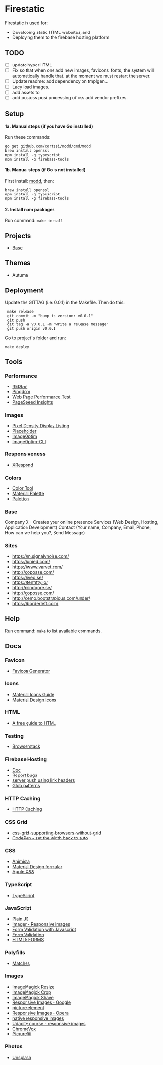# Firestatic
Firestatic is used for:
* Developing static HTML websites, and
* Deploying them to the firebase hosting platform

## TODO
 * [ ] update hyperHTML
 * [ ] Fix so that when one add new images, favicons, fonts, the system
       will automatically handle that. at the moment we must restart the server.
 * [ ] Update readme: add dependency on tmplgen...
 * [ ] Lacy load images.
 * [ ] add assets to
 * [ ] add postcss post processing of css add vendor prefixes.

## Setup

#### 1a. Manual steps (if you have Go installed)

Run these commands:
```
go get github.com/cortesi/modd/cmd/modd
brew install openssl
npm install -g typescript
npm install -g firebase-tools
```

#### 1b. Manual steps (if Go is not installed)

First install: [modd](https://github.com/cortesi/modd/releases), then:
```
brew install openssl
npm install -g typescript
npm install -g firebase-tools
```


#### 2. Install npm packages

Run command: `make install`


## Projects
* [Base](https://firestatic-base.firebaseapp.com/)


## Themes
* Autumn


## Deployment

Update the GITTAG (i.e: 0.0.1) in the Makefile. Then do this:

```
 make release
 git commit -m "bump to version: v0.0.1"
 git push
 git tag -a v0.0.1 -m "write a release message"
 git push origin v0.0.1
```

Go to project's folder and run:

```
make deploy
```

## Tools

### Performance
* [REDbot](https://redbot.org/?uri=https%3A%2F%2Ffirestatic-base.firebaseapp.com%2F)
* [Pingdom](https://tools.pingdom.com/)
* [Web Page Performance Test](https://www.webpagetest.org)
* [PageSpeed Insights](https://developers.google.com/speed/pagespeed/insights/)

### Images
* [Pixel Density Display Listing](https://pixensity.com/)
* [Placeholder](https://placeholder.com/)
* [ImageOptim](https://imageoptim.com/mac)
* [ImageOptim-CLI](https://jamiemason.github.io/ImageOptim-CLI/)

### Responsiveness
* [XRespond](http://app.xrespond.com/)

### Colors
* [Color Tool](https://material.io/color/#!/?view.left=0&view.right=0)
* [Material Palette](https://www.materialpalette.com/)
* [Paletton](http://paletton.com/#uid=1000u0kllllaFw0g0qFqFg0w0aF)

### Base
Company X - Creates your online presence
Services (Web Design, Hosting, Application Development)
Contact (Your name, Company, Email, Phone, How can we help you?, Send Message)

### Sites
* https://m.signalvnoise.com/
* https://unied.com/
* https://www.varvet.com/
* http://goposse.com/
* https://iveo.se/
* https://tenfifty.io/
* http://mindqore.se/
* http://goposse.com/
* http://demo.bootstrapious.com/under/
* https://borderleft.com/

## Help
Run command: `make` to list available commands.

## Docs

### Favicon
* [Favicon Generator](https://realfavicongenerator.net/)

### Icons
* [Material Icons Guide](http://google.github.io/material-design-icons/)
* [Material Design Icons](https://material.io/icons/)

### HTML
* [A free guide to HTML](http://htmlreference.io/)

### Testing
* [Browserstack](https://www.browserstack.com/)

### Firebase Hosting
* [Doc](https://firebase.google.com/docs/hosting/)
* [Report bugs](https://firebase.google.com/support/contact/bugs-features/)
* [server push using link headers](https://firebase.googleblog.com/2016/09/http2-comes-to-firebase-hosting.html)
* [Glob patterns](http://mywiki.wooledge.org/glob)

### HTTP Caching
* [HTTP Caching](https://developers.google.com/web/fundamentals/performance/optimizing-content-efficiency/http-caching)


### CSS Grid
* [css-grid-supporting-browsers-without-grid](https://www.smashingmagazine.com/2017/11/css-grid-supporting-browsers-without-grid)
* [CodePen - set the width back to auto](https://codepen.io/rachelandrew/pen/vWmeOE/)

### CSS
* [Animista](http://animista.net/)
* [Material Design formular](https://codepen.io/unders/pen/QqNPrO?editors=1100)
* [Apple CSS](http://www.cssstats.com/stats?url=http%3A%2F%2Fapple.com&name=Apple)

### TypeScript
* [TypeScript](https://www.typescriptlang.org/)

### JavaScript
* [Plain JS](https://plainjs.com/javascript/)
* [Imager - Responsive images](https://github.com/BBC-News/Imager.js/)
* [Form Validation with Javascript](https://medium.com/the-ui-files/form-validation-with-javascript-4fcf4dd32846)
* [Form Validation](https://developer.mozilla.org/en-US/docs/Learn/HTML/Forms/Form_validation)
* [HTML5 FORMS](https://daverupert.com/2017/11/happier-html5-forms/)

### Polyfills
* [Matches](https://developer.mozilla.org/en-US/docs/Web/API/Element/matches)

### Images
* [ImageMagick Resize](http://www.imagemagick.org/Usage/resize/)
* [ImageMagick Crop](http://www.imagemagick.org/Usage/crop/#crop)
* [ImageMagick Shave](http://www.imagemagick.org/Usage/crop/#shave)
* [Responsive Images - Google](https://developers.google.com/web/fundamentals/design-and-ux/responsive/images)
* [picture element](https://www.html5rocks.com/en/tutorials/responsive/picture-element/)
* [Responsive Images - Opera](https://dev.opera.com/articles/responsive-images/)
* [native responsive images](https://dev.opera.com/articles/native-responsive-images/)
* [Udacity course - responsive images](https://www.udacity.com/course/responsive-images--ud882)
* [ChromeVox](http://www.chromevox.com/)
* [Picturefill](http://scottjehl.github.io/picturefill/)

### Photos
* [Unsplash](https://unsplash.com/)
